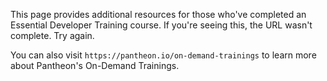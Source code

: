 This page provides additional resources for those who've completed an Essential Developer Training course. If you're seeing this, the URL wasn't complete. Try again.

You can also visit `https://pantheon.io/on-demand-trainings` to learn more about Pantheon's On-Demand Trainings.

